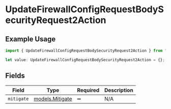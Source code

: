 # UpdateFirewallConfigRequestBodySecurityRequest2Action

## Example Usage

```typescript
import { UpdateFirewallConfigRequestBodySecurityRequest2Action } from "@vercel/sdk/models/updatefirewallconfigop.js";

let value: UpdateFirewallConfigRequestBodySecurityRequest2Action = {};
```

## Fields

| Field                                    | Type                                     | Required                                 | Description                              |
| ---------------------------------------- | ---------------------------------------- | ---------------------------------------- | ---------------------------------------- |
| `mitigate`                               | [models.Mitigate](../models/mitigate.md) | :heavy_minus_sign:                       | N/A                                      |